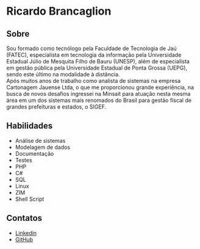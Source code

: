 # Ricardo Brancaglion
## Sobre
Sou formado como tecnólogo pela Faculdade de Tecnologia de Jaú (FATEC), especialista em tecnologia da informação pela Universidade Estadual Júlio de Mesquita Filho de Bauru (UNESP), além de especialista em gestão pública pela Universidade Estadual de Ponta Grossa (UEPG), sendo este último na modalidade à distância.  
Após muitos anos de trabalho como analista de sistemas na empresa Cartonagem Jauense Ltda, o que me proporcionou grande experiência, na busca de novos desafios ingressei na Minsait para atuação nesta mesma área em um dos sistemas mais renomados do Brasil para gestão fiscal de grandes prefeituras e estados, o SIGEF.

## Habilidades
 - Análise de sistemas
 - Modelagem de dados
 - Documentação
 - Testes
 - PHP
 - C#
 - SQL
 - Linux
 - ZIM
 - Shell Script

## Contatos
- [Linkedin](https://www.linkedin.com/in/ricardo-augusto-aranda-brancaglion-9253a7214?lipi=urn%3Ali%3Apage%3Ad_flagship3_profile_view_base_contact_details%3BK8R%2F4XzLSeeBH9hJ1KgMhA%3D%3D)	
- [GitHub](https://github.com/RicardoBrancaglion)
